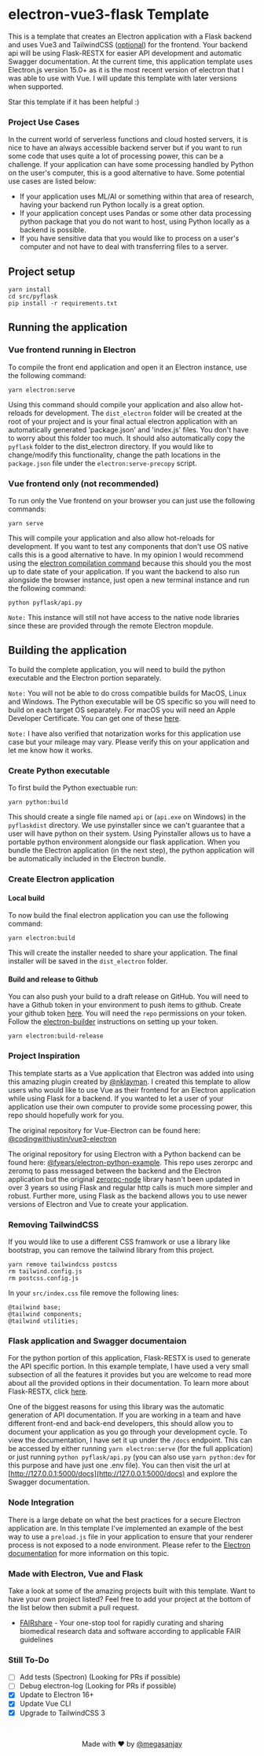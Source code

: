 # electron-vue3-flask Template

This is a template that creates an Electron application with a Flask backend and uses Vue3 and TailwindCSS ([optional](#removing-tailwindcss)) for the frontend. Your backend api will be using Flask-RESTX for easier API development and automatic Swagger documentation. At the current time, this application template uses Electron.js version 15.0+ as it is the most recent version of electron that I was able to use with Vue. I will update this template with later versions when supported.

Star this template if it has been helpful :)

### Project Use Cases

In the current world of serverless functions and cloud hosted servers, it is nice to have an always accessible backend server but if you want to run some code that uses quite a lot of processing power, this can be a challenge. If your application can have some processing handled by Python on the user's computer, this is a good alternative to have. Some potential use cases are listed below:

- If your application uses ML/AI or something within that area of research, having your backend run Python locally is a great option.
- If your application concept uses Pandas or some other data processing python package that you do not want to host, using Python locally as a backend is possible.
- If you have sensitive data that you would like to process on a user's computer and not have to deal with transferring files to a server.

## Project setup

```shell
yarn install
cd src/pyflask
pip install -r requirements.txt
```

## Running the application

### Vue frontend running in Electron

To compile the front end application and open it an Electron instance, use the following command:

```shell
yarn electron:serve
```

Using this command should compile your application and also allow hot-reloads for development. The `dist_electron` folder will be created at the root of your project and is your final actual electron application with an automatically generated 'package.json' and 'index.js' files. You don't have to worry about this folder too much. It should also automatically copy the `pyflask` folder to the dist_electron directory. If you would like to change/modify this functionality, change the path locations in the `package.json` file under the `electron:serve-precopy` script.

### Vue frontend only (not recommended)

To run only the Vue frontend on your browser you can just use the following commands:

```shell
yarn serve
```

This will compile your application and also allow hot-reloads for development. If you want to test any components that don't use OS native calls this is a good alternative to have. In my opinion I would recommend using the [electron compilation command](#vue-frontend-running-in-electron) because this should you the most up to date state of your application. If you want the backend to also run alongside the browser instance, just open a new terminal instance and run the following command:

```shell
python pyflask/api.py
```

`Note:` This instance will still not have access to the native node libraries since these are provided through the remote Electron mopdule.

## Building the application

To build the complete application, you will need to build the python executable and the Electron portion separately.

`Note:` You will not be able to do cross compatible builds for MacOS, Linux and Windows. The Python executable will be OS specific so you will need to build on each target OS separately. For macOS you will need an Apple Developer Certificate. You can get one of these [here](https://developer.apple.com/support/certificates/).

`Note:` I have also verified that notarization works for this application use case but your mileage may vary. Please verify this on your application and let me know how it works.

### Create Python executable

To first build the Python exectuable run:

```shell
yarn python:build
```

This should create a single file named `api` or (`api.exe` on Windows) in the `pyflaskdist` directory. We use pyinstaller since we can't guarantee that a user will have python on their system. Using Pyinstaller allows us to have a portable python environment alongside our flask application. When you bundle the Electron application (in the next step), the python application will be automatically included in the Electron bundle.

### Create Electron application

#### Local build

To now build the final electron application you can use the following command:

```shell
yarn electron:build
```

This will create the installer needed to share your application. The final installer will be saved in the `dist_electron` folder.

#### Build and release to Github

You can also push your build to a draft release on GitHub. You will need to have a Github token in your environment to push items to github. Create your github token [here](https://github.com/settings/tokens). You will need the `repo` permissions on your token. Follow the [electron-builder](https://www.electron.build/configuration/publish) instructions on setting up your token.

```shell
yarn electron:build-release
```

### Project Inspiration

This template starts as a Vue application that Electron was added into using this amazing plugin created by [@nklayman](https://nklayman.github.io/vue-cli-plugin-electron-builder/). I created this template to allow users who would like to use Vue as their frontend for an Electron application while using Flask for a backend. If you wanted to let a user of your application use their own computer to provide some processing power, this repo should hopefully work for you.

The original repository for Vue-Electron can be found here: [@codingwithjustin/vue3-electron](https://github.com/codingwithjustin/vue3-electron)

The original repository for using Electron with a Python backend can be found here: [@fyears/electron-python-example](https://github.com/fyears/electron-python-example). This repo uses zerorpc and zeromq to pass messaged between the backend and the Electron application but the original [zerorpc-node](https://github.com/0rpc/zerorpc-node) library hasn't been updated in over 3 years so using Flask and regular http calls is much more simpler and robust. Further more, using Flask as the backend allows you to use newer versions of Electron and Vue to create your application.

### Removing TailwindCSS

If you would like to use a different CSS framwork or use a library like bootstrap, you can remove the tailwind library from this project.

```shell
yarn remove tailwindcss postcss
rm tailwind.config.js
rm postcss.config.js
```

In your `src/index.css` file remove the following lines:

```postcss
@tailwind base;
@tailwind components;
@tailwind utilities;
```

### Flask application and Swagger documentaion

For the python portion of this application, Flask-RESTX is used to generate the API specific portion. In this example template, I have used a very small subsection of all the features it provides but you are welcome to read more about all the provided options in their documentation. To learn more about Flask-RESTX, click [here](https://flask-restx.readthedocs.io/en/latest/).

One of the biggest reasons for using this library was the automatic generation of API documentation. If you are working in a team and have different front-end and back-end developers, this should allow you to document your application as you go through your development cycle. To view the documentation, I have set it up under the `/docs` endpoint. This can be accessed by either running `yarn electron:serve` (for the full application) or just running `python pyflask/api.py` (you can also use `yarn python:dev` for this purpose and have just one .env file). You can then visit the url at [http://127.0.0.1:5000/docs](http://127.0.0.1:5000/docs) and explore the Swagger documentation.

### Node Integration

There is a large debate on what the best practices for a secure Electron application are. In this template I've implemented an example of the best way to use a `preload.js` file in your application to ensure that your renderer process is not exposed to a node environment. Please refer to the [Electron documentation](https://www.electronjs.org/docs/latest/tutorial/security) for more information on this topic.

### Made with Electron, Vue and Flask

Take a look at some of the amazing projects built with this template. Want to have your own project listed? Feel free to add your project at the bottom of the list below then submit a pull request.

- [FAIRshare](https://fairdataihub.org/fairshare) - Your one-stop tool for rapidly curating and sharing biomedical research data and software according to applicable FAIR guidelines

### Still To-Do

- [ ] Add tests (Spectron) (Looking for PRs if possible)
- [ ] Debug electron-log (Looking for PRs if possible)
- [x] Update to Electron 16+
- [x] Update Vue CLI
- [x] Upgrade to TailwindCSS 3

<br/>

<p align="center">
 Made with ❤️ by <a href="https://sanjaysoundarajan.dev">@megasanjay</a>
</p>
